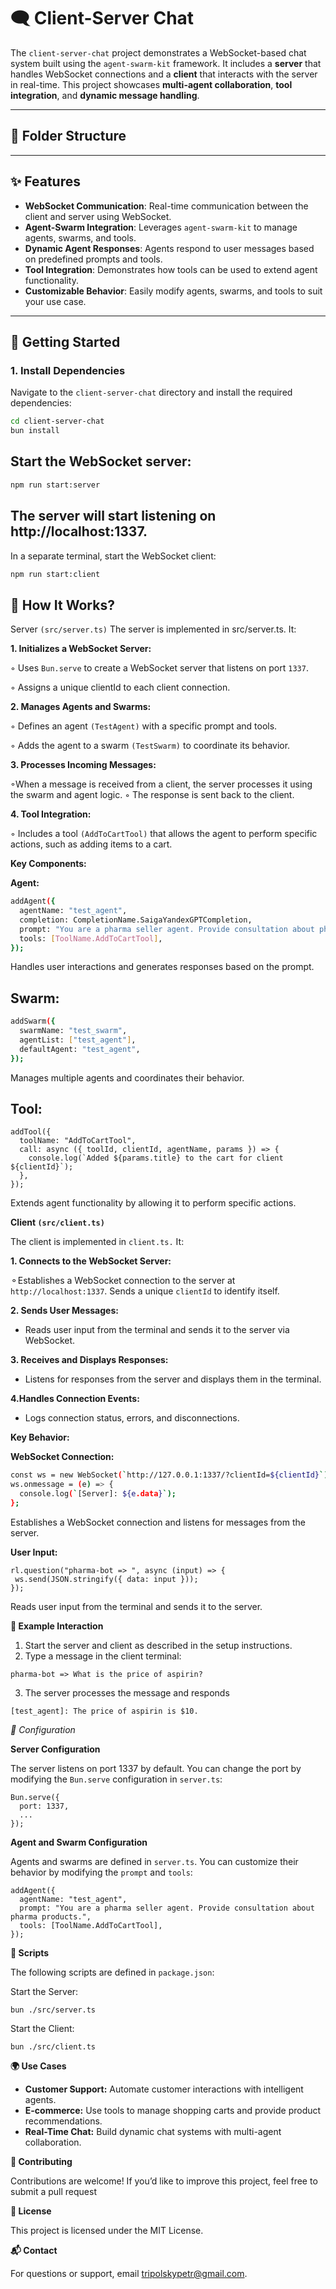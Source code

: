 # 🗨️ Client-Server Chat

The `client-server-chat` project demonstrates a WebSocket-based chat system built using the `agent-swarm-kit` framework. It includes a **server** that handles WebSocket connections and a **client** that interacts with the server in real-time. This project showcases **multi-agent collaboration**, **tool integration**, and **dynamic message handling**.

---

## 📂 Folder Structure


---

## ✨ Features

- **WebSocket Communication**: Real-time communication between the client and server using WebSocket.
- **Agent-Swarm Integration**: Leverages `agent-swarm-kit` to manage agents, swarms, and tools.
- **Dynamic Agent Responses**: Agents respond to user messages based on predefined prompts and tools.
- **Tool Integration**: Demonstrates how tools can be used to extend agent functionality.
- **Customizable Behavior**: Easily modify agents, swarms, and tools to suit your use case.

---

## 🚀 Getting Started

### 1. **Install Dependencies**
Navigate to the `client-server-chat` directory and install the required dependencies:
```bash
cd client-server-chat
bun install
```

Start the WebSocket server:
-----
```bash
npm run start:server
```
The server will start listening on http://localhost:1337.
----
In a separate terminal, start the WebSocket client:
```bash
npm run start:client
```
🌟 How It Works?
----
Server `(src/server.ts)`
The server is implemented in src/server.ts. It:

**1. Initializes a WebSocket Server:**

◦ Uses `Bun.serve` to create a WebSocket server that listens on port `1337`.

◦ Assigns a unique clientId to each client connection.

**2. Manages Agents and Swarms:**

◦ Defines an agent `(TestAgent)` with a specific prompt and tools.

◦ Adds the agent to a swarm `(TestSwarm)` to coordinate its behavior.

**3. Processes Incoming Messages:**

◦When a message is received from a client, the server processes it using the swarm and agent logic.
◦ The response is sent back to the client.

**4. Tool Integration:**

◦ Includes a tool `(AddToCartTool)` that allows the agent to perform specific actions, such as adding items to a cart.

**Key Components:**

**Agent:**
```bash
addAgent({
  agentName: "test_agent",
  completion: CompletionName.SaigaYandexGPTCompletion,
  prompt: "You are a pharma seller agent. Provide consultation about pharma products.",
  tools: [ToolName.AddToCartTool],
});
```
Handles user interactions and generates responses based on the prompt.

Swarm:
---
```bash
addSwarm({
  swarmName: "test_swarm",
  agentList: ["test_agent"],
  defaultAgent: "test_agent",
});
```
Manages multiple agents and coordinates their behavior.

Tool:
---
```
addTool({
  toolName: "AddToCartTool",
  call: async ({ toolId, clientId, agentName, params }) => {
    console.log(`Added ${params.title} to the cart for client ${clientId}`);
  },
});

```
Extends agent functionality by allowing it to perform specific actions.

**Client `(src/client.ts)`**

The client is implemented in `client.ts.` It:

**1. Connects to the WebSocket Server:**

⚬Establishes a WebSocket connection to the server at `http://localhost:1337`.
Sends a unique `clientId` to identify itself.

**2. Sends User Messages:**
 * Reads user input from the terminal and sends it to the server via WebSocket.

**3. Receives and Displays Responses:**

 * Listens for responses from the server and displays them in the terminal.

**4.Handles Connection Events:**

 * Logs connection status, errors, and disconnections.

**Key Behavior:**


**WebSocket Connection:**

```bash
const ws = new WebSocket(`http://127.0.0.1:1337/?clientId=${clientId}`);
ws.onmessage = (e) => {
  console.log(`[Server]: ${e.data}`);
};
```
Establishes a WebSocket connection and listens for messages from the server.

 **User Input:**
 ```
 rl.question("pharma-bot => ", async (input) => {
  ws.send(JSON.stringify({ data: input }));
});
```
Reads user input from the terminal and sends it to the server.

**📖 Example Interaction**

1. Start the server and client as described in the setup instructions.
2. Type a message in the client terminal:
```
pharma-bot => What is the price of aspirin?
```
3. The server processes the message and responds
```
[test_agent]: The price of aspirin is $10.
```
*🔧 Configuration*

**Server Configuration**

The server listens on port 1337 by default. You can change the port by modifying the `Bun.serve` configuration in `server.ts`:
```
Bun.serve({
  port: 1337,
  ...
});
```
**Agent and Swarm Configuration**

Agents and swarms are defined in `server.ts`. You can customize their behavior by modifying the `prompt` and `tools`:
```
addAgent({
  agentName: "test_agent",
  prompt: "You are a pharma seller agent. Provide consultation about pharma products.",
  tools: [ToolName.AddToCartTool],
});
```

**📜 Scripts**

The following scripts are defined in `package.json`:

Start the Server:
```
bun ./src/server.ts
```
Start the Client:
```
bun ./src/client.ts
```
**🌍 Use Cases**

 * **Customer Support:** Automate customer interactions with intelligent agents.
 * **E-commerce:** Use tools to manage shopping carts and provide product recommendations.
* **Real-Time Chat:** Build dynamic chat systems with multi-agent collaboration.

**🤝 Contributing**

Contributions are welcome! If you’d like to improve this project, feel free to submit a pull request

**📜 License**

This project is licensed under the MIT License.

**📬 Contact**

For questions or support, 
email tripolskypetr@gmail.com.